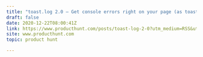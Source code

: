 ```yaml
---
title: "toast.log 2.0 — Get console errors right on your page (as toasts)"
draft: false
date: 2020-12-22T08:00:41Z
link: https://www.producthunt.com/posts/toast-log-2-0?utm_medium=RSS&utm_source=hune
site: www.producthunt.com
topic: product hunt  

---
```

